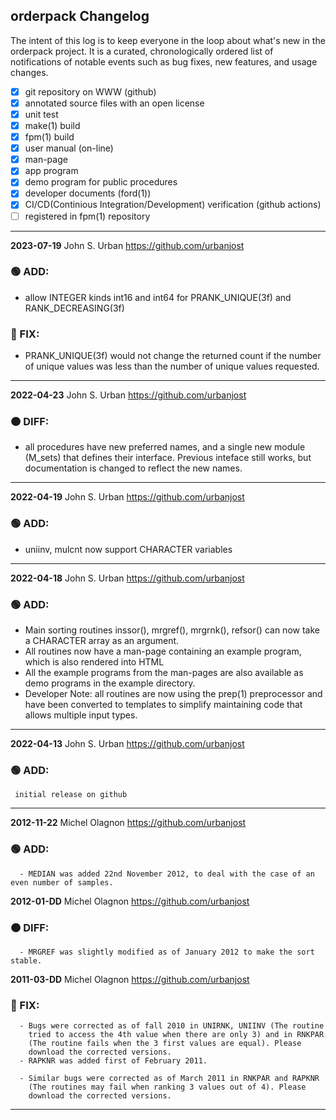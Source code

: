 ## orderpack Changelog

The intent of this log is to keep everyone in the loop about what's new
in the orderpack project. It is a curated, chronologically ordered list
of notifications of notable events such as bug fixes, new features,
and usage changes.

   - [x] git repository on WWW (github)
   - [x] annotated source files with an open license
   - [x] unit test
   - [x] make(1) build
   - [x] fpm(1) build
   - [x] user manual (on-line)
   - [x] man-page
   - [x] app program
   - [x] demo program for public procedures
   - [x] developer documents (ford(1))
   - [x] CI/CD(Continious Integration/Development) verification (github actions)
   - [ ] registered in fpm(1) repository

---
**2023-07-19**  John S. Urban  <https://github.com/urbanjost>

### :green_circle: ADD:
   - allow INTEGER kinds int16 and int64 for PRANK_UNIQUE(3f) and RANK_DECREASING(3f)
### :red_circle: FIX:
   - PRANK_UNIQUE(3f) would not change the returned count if the number of unique
     values was less than the number of unique values requested.
---
**2022-04-23**  John S. Urban  <https://github.com/urbanjost>

### :orange_circle: DIFF:
   - all procedures have new preferred names, and a single new module (M_sets)
     that defines their interface. Previous inteface still works, but documentation
     is changed to reflect the new names.
---
**2022-04-19**  John S. Urban  <https://github.com/urbanjost>

### :green_circle: ADD:
   - uniinv, mulcnt now support CHARACTER variables
---
**2022-04-18**  John S. Urban  <https://github.com/urbanjost>

### :green_circle: ADD:
   - Main sorting routines inssor(), mrgref(), mrgrnk(), refsor() can now take a CHARACTER array as an argument.
   - All routines now have a man-page containing an example program, which is also rendered into HTML
   - All the example programs from the man-pages are also available as demo programs in the example directory.
   - Developer Note: all routines are now using the prep(1) preprocessor and have been converted to templates to simplify
     maintaining code that allows multiple input types.
---
**2022-04-13**  John S. Urban  <https://github.com/urbanjost>

### :green_circle: ADD:
     initial release on github
---
**2012-11-22**  Michel Olagnon  <https://github.com/urbanjost>
### :green_circle: ADD:
      - MEDIAN was added 22nd November 2012, to deal with the case of an even number of samples.
**2012-01-DD**  Michel Olagnon  <https://github.com/urbanjost>
### :orange_circle: DIFF:
      - MRGREF was slightly modified as of January 2012 to make the sort stable.

**2011-03-DD**  Michel Olagnon  <https://github.com/urbanjost>
### :red_circle: FIX:
      - Bugs were corrected as of fall 2010 in UNIRNK, UNIINV (The routine
        tried to access the 4th value when there are only 3) and in RNKPAR
        (The routine fails when the 3 first values are equal). Please
        download the corrected versions.
      - RAPKNR was added first of February 2011.

      - Similar bugs were corrected as of March 2011 in RNKPAR and RAPKNR
        (The routines may fail when ranking 3 values out of 4). Please
        download the corrected versions.
---
<!--
### :orange_circle: DIFF:
       + renamed ADVICE(3f) to ALERT(3f)
### :green_circle: ADD:
       + advice(3f) was added to provide a standardized message format simply.
### :red_circle: FIX:
       + </bo> did not work on several terminal types, changed it to a more
         universally accepted value.
-->
